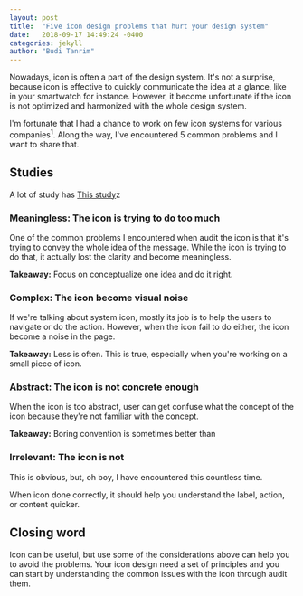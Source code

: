 ```yaml
---
layout: post
title:  "Five icon design problems that hurt your design system"
date:   2018-09-17 14:49:24 -0400
categories: jekyll
author: "Budi Tanrim"
---
```


Nowadays, icon is often a part of the design system. It's not a surprise, because icon is effective to quickly communicate the idea at a glance, like in your smartwatch for instance. However, it become unfortunate if the icon is not optimized and harmonized with the whole design system.


I'm fortunate that I had a chance to work on few icon systems for various companies<sup>1</sup>. Along the way, I've encountered 5 common problems and I want to share that.

## Studies
A lot of study has 
[This study][jekyll-docs]z

### Meaningless: The icon is trying to do too much
One of the common problems I encountered when audit the icon is that it's trying to convey the whole idea of the message. While the icon is trying to do that, it actually lost the clarity and become meaningless.

**Takeaway:** Focus on conceptualize one idea and do it right.

### Complex: The icon become visual noise
If we're talking about system icon, mostly its job is to help the users to navigate or do the action. However, when the icon fail to do either, the icon become a noise in the page.

**Takeaway:** Less is often. This is true, especially when you're working on a small piece of icon.

### Abstract: The icon is not concrete enough
When the icon is too abstract, user can get confuse what the concept of the icon because they're not familiar with the concept. 

**Takeaway:** Boring convention is sometimes better than 

### Irrelevant: The icon is not 
This is obvious, but, oh boy, I have encountered this countless time.

When icon done correctly, it should help you understand the label, action, or content quicker.

## Closing word
Icon can be useful, but use some of the considerations above can help you to avoid the problems. Your icon design need a set of principles and you can start by understanding the common issues with the icon through audit them.

[jekyll-docs]: https://jekyllrb.com/docs/home